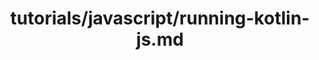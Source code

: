 ---
title: tutorials/javascript/running-kotlin-js.md
showAuthorInfo: false
redirect_path: https://kotlinlang.org/docs/running-kotlin-js.html
---